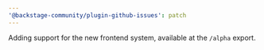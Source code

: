 ```yaml
---
'@backstage-community/plugin-github-issues': patch
---
```


Adding support for the new frontend system, available at the `/alpha` export.
